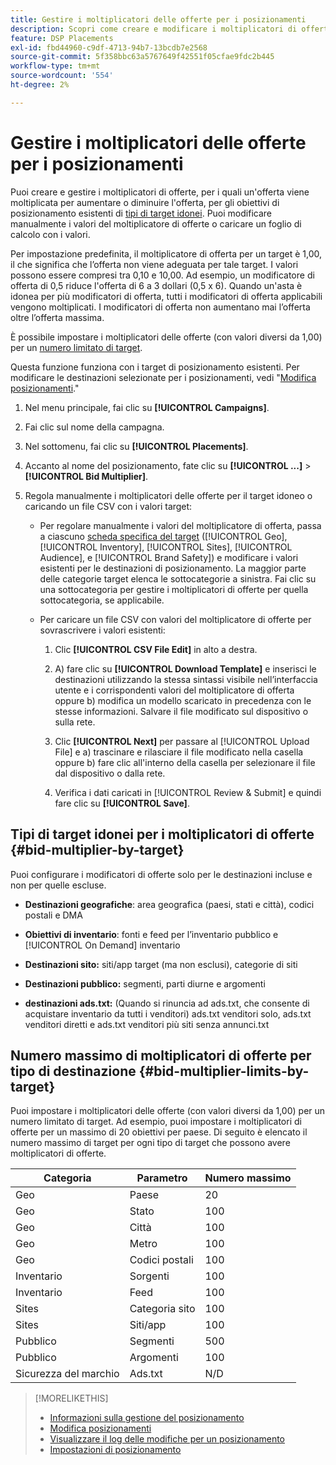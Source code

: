 ```yaml
---
title: Gestire i moltiplicatori delle offerte per i posizionamenti
description: Scopri come creare e modificare i moltiplicatori di offerta per i target di posizionamento.
feature: DSP Placements
exl-id: fbd44960-c9df-4713-94b7-13bcdb7e2568
source-git-commit: 5f358bbc63a5767649f42551f05cfae9fdc2b445
workflow-type: tm+mt
source-wordcount: '554'
ht-degree: 2%

---
```


# Gestire i moltiplicatori delle offerte per i posizionamenti

Puoi creare e gestire i moltiplicatori di offerte, per i quali un&#39;offerta viene moltiplicata per aumentare o diminuire l&#39;offerta, per gli obiettivi di posizionamento esistenti di [tipi di target idonei](#bid-multiplier-by-target). Puoi modificare manualmente i valori del moltiplicatore di offerte o caricare un foglio di calcolo con i valori.

Per impostazione predefinita, il moltiplicatore di offerta per un target è 1,00, il che significa che l’offerta non viene adeguata per tale target. I valori possono essere compresi tra 0,10 e 10,00. Ad esempio, un modificatore di offerta di 0,5 riduce l&#39;offerta di 6 a 3 dollari (0,5 x 6). Quando un&#39;asta è idonea per più modificatori di offerta, tutti i modificatori di offerta applicabili vengono moltiplicati. I modificatori di offerta non aumentano mai l’offerta oltre l’offerta massima.

È possibile impostare i moltiplicatori delle offerte (con valori diversi da 1,00) per un [numero limitato di target](#bid-multiplier-limits-by-target).

Questa funzione funziona con i target di posizionamento esistenti. Per modificare le destinazioni selezionate per i posizionamenti, vedi &quot;[Modifica posizionamenti](/help/dsp/campaign-management/placements/placement-edit.md).&quot;

1. Nel menu principale, fai clic su **[!UICONTROL Campaigns]**.

1. Fai clic sul nome della campagna.

1. Nel sottomenu, fai clic su **[!UICONTROL Placements]**.

1. Accanto al nome del posizionamento, fate clic su  **[!UICONTROL ...]** > **[!UICONTROL Bid Multiplier]**.

1. Regola manualmente i moltiplicatori delle offerte per il target idoneo o caricando un file CSV con i valori target:

   * Per regolare manualmente i valori del moltiplicatore di offerta, passa a ciascuno [scheda specifica del target](#bid-multiplier-by-target) ([!UICONTROL Geo], [!UICONTROL Inventory], [!UICONTROL Sites], [!UICONTROL Audience], e [!UICONTROL Brand Safety]) e modificare i valori esistenti per le destinazioni di posizionamento. La maggior parte delle categorie target elenca le sottocategorie a sinistra. Fai clic su una sottocategoria per gestire i moltiplicatori di offerte per quella sottocategoria, se applicabile.

   * Per caricare un file CSV con valori del moltiplicatore di offerte per sovrascrivere i valori esistenti:

      1. Clic **[!UICONTROL CSV File Edit]** in alto a destra.

      1. A) fare clic su **[!UICONTROL Download Template]** e inserisci le destinazioni utilizzando la stessa sintassi visibile nell’interfaccia utente e i corrispondenti valori del moltiplicatore di offerta oppure b) modifica un modello scaricato in precedenza con le stesse informazioni. Salvare il file modificato sul dispositivo o sulla rete.

      1. Clic **[!UICONTROL Next]** per passare al [!UICONTROL Upload File] e a) trascinare e rilasciare il file modificato nella casella oppure b) fare clic all&#39;interno della casella per selezionare il file dal dispositivo o dalla rete.

      1. Verifica i dati caricati in [!UICONTROL Review & Submit] e quindi fare clic su **[!UICONTROL Save]**.

## Tipi di target idonei per i moltiplicatori di offerte {#bid-multiplier-by-target}

Puoi configurare i modificatori di offerte solo per le destinazioni incluse e non per quelle escluse.

* **Destinazioni geografiche**: area geografica (paesi, stati e città), codici postali e DMA

* **Obiettivi di inventario**: fonti e feed per l’inventario pubblico e [!UICONTROL On Demand] inventario

* **Destinazioni sito:** siti/app target (ma non esclusi), categorie di siti

* **Destinazioni pubblico:** segmenti, parti diurne e argomenti

* **destinazioni ads.txt:** (Quando si rinuncia ad ads.txt, che consente di acquistare inventario da tutti i venditori) ads.txt venditori solo, ads.txt venditori diretti e ads.txt venditori più siti senza annunci.txt <!-- bid multipliers for the different subsets of inventory; not available when the placement targets only one subset -->

## Numero massimo di moltiplicatori di offerte per tipo di destinazione {#bid-multiplier-limits-by-target}

Puoi impostare i moltiplicatori delle offerte (con valori diversi da 1,00) per un numero limitato di target. Ad esempio, puoi impostare i moltiplicatori di offerte per un massimo di 20 obiettivi per paese. Di seguito è elencato il numero massimo di target per ogni tipo di target che possono avere moltiplicatori di offerte.

| Categoria | Parametro | Numero massimo |
| -------- | --------- | ----- |
| Geo | Paese | 20 |
| Geo | Stato | 100 |
| Geo | Città | 100 |
| Geo | Metro | 100 |
| Geo | Codici postali | 100 |
| Inventario | Sorgenti | 100 |
| Inventario | Feed | 100 |
| Sites | Categoria sito | 100 |
| Sites | Siti/app | 100 |
| Pubblico | Segmenti | 500 |
| Pubblico | Argomenti | 100 |
| Sicurezza del marchio | Ads.txt | N/D |

>[!MORELIKETHIS]
>
>* [Informazioni sulla gestione del posizionamento](placement-about.md)
>* [Modifica posizionamenti](placement-edit.md)
>* [Visualizzare il log delle modifiche per un posizionamento](placement-change-log.md)
>* [Impostazioni di posizionamento](placement-settings.md)
